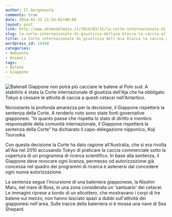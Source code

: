 ```yaml
---
author: Il Gorgonauta
comments: true
date: 2014-03-31 21:54:02+00:00
layout: post
link: http://www.atomodelmale.it/2014/03/31/la-corte-internazionale-di-giustizia-dellaia-blocca-la-caccia-alle-balene/
slug: la-corte-internazionale-di-giustizia-dellaia-blocca-la-caccia-alle-balene
title: La Corte internazionale di giustizia dell'Aia blocca la caccia alle balene
wordpress_id: 14368
categories:
- Ambiente
- Animali
tags:
- Balene
- Giappone
---
```


![Balena](http://www.atomodelmale.it/wp-content/uploads/2008/10/03_buckelwal_15487-300x199.jpg)Il Giappone non potrà più cacciare le balene al Polo sud. A stabilirlo è stata la Corte internazionale di giustizia dell'Aja che ha obbligato Tokyo a cessare le attività di caccia a questi cetacei nell'Antartico.

Nonostante la profonda amarezza per la decisione, il Giappone rispetterà la sentenza della Corte. A renderlo noto sono state fonti governative giapponesi. "In quanto paese che rispetta lo stato di diritto e membro responsabile della comunità internazionale, il Giappone rispetterà la sentenza della Corte" ha dichiarato il capo-delegazione nipponico, Koji Tsuruoka.

Con questa decisione la Corte ha dato ragione all'Australia, che si era rivolta all'Aia nel 2010 accusando Tokyo di praticare la caccia commerciale sotto la copertura di un programma di ricerca scientifico. In base alla sentenza, il Giappone deve revocare ogni licenza, permesso od autorizzazione già concessa nel quadro dei programmi di ricerca e astenersi dal concedere ogni nuova autorizzazione.



La sentenza segue l'incursione di una baleniera giapponese, la Nisshin Maru, nel mare di Ross, in una zona considerata un 'santuario' dei cetacei. Le immagini riprese a bordo di un elicottero, che mostravano i corpi di tre balene sul mezzo, non hanno lasciato spazi a dubbi sull'attività dei giapponesi nell'area. Sulle tracce della baleniera si è mossa una nave di Sea Shepard.
